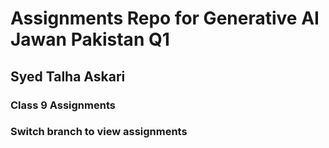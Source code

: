 # Assignments Repo for Generative AI Jawan Pakistan Q1
## Syed Talha Askari

### Class 9 Assignments

### Switch branch to view assignments
